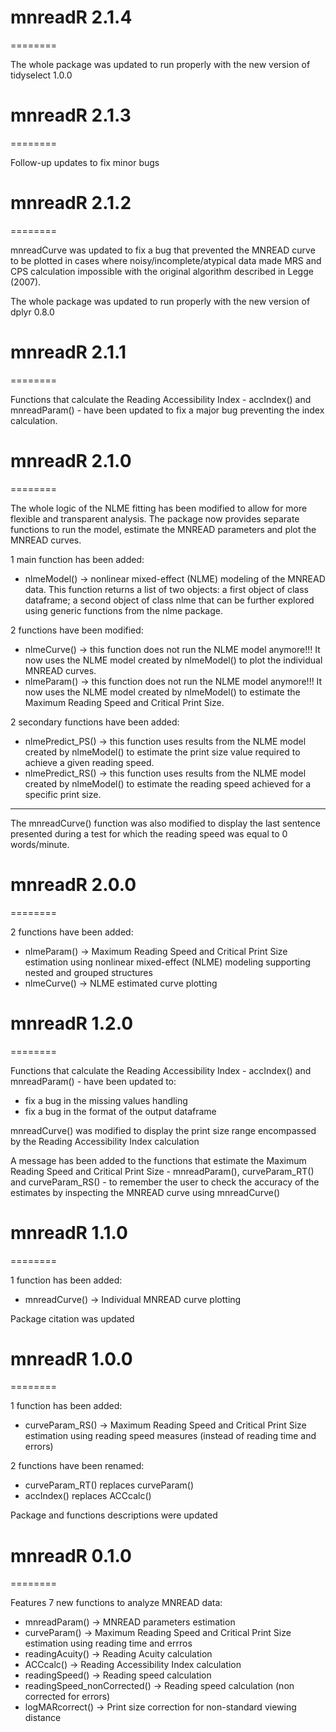 # mnreadR 2.1.4
========

The whole package was updated to run properly with the new version of tidyselect 1.0.0


# mnreadR 2.1.3
========

Follow-up updates to fix minor bugs 



# mnreadR 2.1.2
========

mnreadCurve was updated to fix a bug that prevented the MNREAD curve to be plotted in cases where noisy/incomplete/atypical data made MRS and CPS calculation impossible with the original algorithm described in Legge (2007).  

The whole package was updated to run properly with the new version of dplyr 0.8.0



# mnreadR 2.1.1
========

Functions that calculate the Reading Accessibility Index - accIndex() and mnreadParam() - have been updated to fix a major bug preventing the index calculation.



# mnreadR 2.1.0
========

The whole logic of the NLME fitting has been modified to allow for more flexible and transparent analysis. The package now provides separate functions to run the model, estimate the MNREAD parameters and plot the MNREAD curves.

1 main function has been added: 
*   nlmeModel() -> nonlinear mixed-effect (NLME) modeling of the MNREAD data. This function returns a list of two objects: a first object of class dataframe; a second object of class nlme that can be further explored using generic functions from the nlme package.

2 functions have been modified: 
*   nlmeCurve() ->  this function does not run the NLME model anymore!!! It now uses the NLME model created by nlmeModel() to plot the individual MNREAD curves. 
*   nlmeParam() -> this function does not run the NLME model anymore!!! It now uses the NLME model created by nlmeModel() to estimate the Maximum Reading Speed and Critical Print Size.

2 secondary functions have been added: 
*   nlmePredict_PS() -> this function uses results from the NLME model created by nlmeModel() to estimate the print size value required to achieve a given reading speed.
*   nlmePredict_RS() -> this function uses results from the NLME model created by nlmeModel() to estimate the reading speed achieved for a specific print size.

----

The mnreadCurve() function was also modified to display the last sentence presented during a test for which the reading speed was equal to 0 words/minute.



# mnreadR 2.0.0
========

2 functions have been added: 
*   nlmeParam() -> Maximum Reading Speed and Critical Print Size estimation using nonlinear mixed-effect (NLME) modeling supporting nested and grouped structures
*   nlmeCurve() -> NLME estimated curve plotting 



# mnreadR 1.2.0
========

Functions that calculate the Reading Accessibility Index - accIndex() and mnreadParam() - have been updated to:
*   fix a bug in the missing values handling
*   fix a bug in the format of the output dataframe

mnreadCurve() was modified to display the print size range encompassed by the Reading Accessibility Index calculation

A message has been added to the functions that estimate the Maximum Reading Speed and Critical Print Size - mnreadParam(), curveParam_RT() and curveParam_RS() - to remember the user to check the accuracy of the estimates by inspecting the MNREAD curve using mnreadCurve()




# mnreadR 1.1.0
========

1 function has been added: 
*   mnreadCurve() -> Individual MNREAD curve plotting

Package citation was updated 




# mnreadR 1.0.0
========

1 function has been added: 
*   curveParam_RS() -> Maximum Reading Speed and Critical Print Size estimation using reading speed measures (instead of reading time and errors)

2 functions have been renamed:
*   curveParam_RT() replaces curveParam()   
*   accIndex() replaces ACCcalc() 

Package and functions descriptions were updated




# mnreadR 0.1.0
========

Features 7 new functions to analyze MNREAD data: 

*   mnreadParam() -> MNREAD parameters estimation
*   curveParam() -> Maximum Reading Speed and Critical Print Size estimation using reading time and errros
*   readingAcuity() -> Reading Acuity calculation
*   ACCcalc() -> Reading Accessibility Index calculation 
*   readingSpeed() -> Reading speed calculation
*   readingSpeed_nonCorrected() -> Reading speed calculation (non corrected for errors)  
*   logMARcorrect() -> Print size correction for non-standard viewing distance

